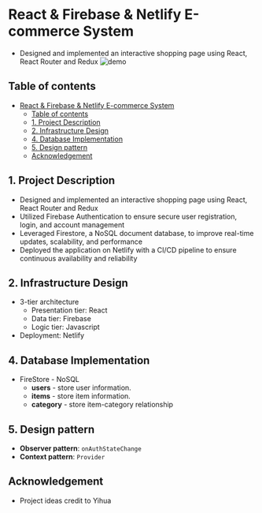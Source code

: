 # React & Firebase & Netlify E-commerce System
- Designed and implemented an interactive shopping page using React, React Router and Redux
![demo](https://raw.githubusercontent.com/MoonSulong/SnowShopping/master/homepage.png)

## Table of contents
- [React \& Firebase \& Netlify E-commerce System](#react--firebase--netlify-e-commerce-system)
  - [Table of contents](#table-of-contents)
  - [1. Project Description](#1-project-description)
  - [2. Infrastructure Design](#2-infrastructure-design)
  - [4. Database Implementation](#4-database-implementation)
  - [5. Design pattern](#5-design-pattern)
  - [Acknowledgement](#acknowledgement)

## 1. Project Description 
- Designed and implemented an interactive shopping page using React, React Router and Redux
- Utilized Firebase Authentication to ensure secure user registration, login, and account management
- Leveraged Firestore, a NoSQL document database, to improve real-time updates, scalability, and performance
- Deployed the application on Netlify with a CI/CD pipeline to ensure continuous availability and reliability
## 2. Infrastructure Design
- 3-tier architecture
   * Presentation tier: React
   * Data tier: Firebase
   * Logic tier: Javascript
- Deployment: Netlify

## 4. Database Implementation
- FireStore - NoSQL
   * **users** - store user information.
   * **items** - store item information.
   * **category** - store item-category relationship

## 5. Design pattern
   * **Observer pattern**: `onAuthStateChange`
   * **Context pattern**: `Provider`

## Acknowledgement
-  Project ideas credit to Yihua
